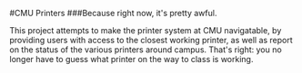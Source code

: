 #CMU Printers
###Because right now, it's pretty awful.

This project attempts to make the printer system at CMU navigatable, by providing users with access to the closest working printer, as well as report on the status of the various printers around campus. That's right: you no longer have to guess what printer on the way to class is working. 
